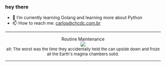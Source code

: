 ### hey there 

- :seedling: I’m currently learning Golang and learning more about Python
- :mailbox: How to reach me: carlos@chcdc.com.br


---


<!-- xkcd -->
<p align="center">Routine Maintenance</br><img src=https://imgs.xkcd.com/comics/routine_maintenance.png></br><font size =2>alt: The worst was the time they accidentally held the can upside down and froze all the Earth's magma chambers solid.</br></font></p></table></p> 


<!-- xkcd -->
---
